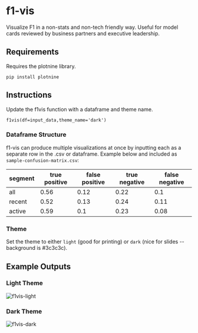 # f1-vis
Visualize F1 in a non-stats and non-tech friendly way. Useful for model cards reviewed by business partners and executive leadership.

## Requirements
Requires the plotnine library.
```
pip install plotnine
```

## Instructions
Update the f1vis function with a dataframe and theme name.

```
f1vis(df=input_data,theme_name='dark')
```

### Dataframe Structure
f1-vis can produce multiple visualizations at once by inputting each as a separate row in the .csv or dataframe. Example below and included as ```sample-confusion-matrix.csv```:

| segment | true positive | false positive | true negative | false negative | 
| ------- | ------------- | -------------- | ------------- | -------------- |
| all | 0.56 | 0.12 | 0.22 | 0.1 | 
| recent | 0.52 | 0.13 | 0.24 | 0.11 | 
| active | 0.59 | 0.1 | 0.23 | 0.08 | 

### Theme
Set the theme to either ```light``` (good for printing) or ```dark``` (nice for slides -- background is #3c3c3c).

## Example Outputs
### Light Theme
![f1vis-light](https://user-images.githubusercontent.com/83668288/191360647-7883d328-5e51-434b-8a80-ccdf941ca568.png)

### Dark Theme
![f1vis-dark](https://user-images.githubusercontent.com/83668288/191360678-ca40b319-d7ee-4e7c-aee7-3f33ef965e8f.png)
